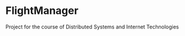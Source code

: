 FlightManager
=============

Project for the course of Distributed Systems and Internet Technologies

